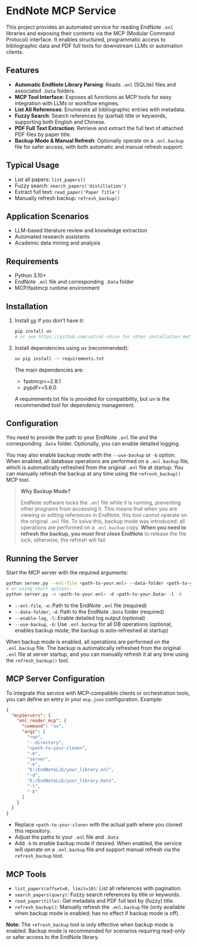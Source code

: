 # EndNote MCP Service

This project provides an automated service for reading EndNote `.enl` libraries and exposing their contents via the MCP (Modular Command Protocol) interface. It enables structured, programmatic access to bibliographic data and PDF full texts for downstream LLMs or automation clients.

## Features
- **Automatic EndNote Library Parsing**: Reads `.enl` (SQLite) files and associated `.Data` folders.
- **MCP Tool Interface**: Exposes all functions as MCP tools for easy integration with LLMs or workflow engines.
- **List All References**: Enumerate all bibliographic entries with metadata.
- **Fuzzy Search**: Search references by (partial) title or keywords, supporting both English and Chinese.
- **PDF Full Text Extraction**: Retrieve and extract the full text of attached PDF files by paper title.
- **Backup Mode & Manual Refresh**: Optionally operate on a `.enl.backup` file for safer access, with both automatic and manual refresh support.

## Typical Usage
- List all papers: `list_papers()`
- Fuzzy search: `search_papers('distillation')`
- Extract full text: `read_paper('Paper Title')`
- Manually refresh backup: `refresh_backup()`

## Application Scenarios
- LLM-based literature review and knowledge extraction
- Automated research assistants
- Academic data mining and analysis

## Requirements
- Python 3.10+
- EndNote `.enl` file and corresponding `.Data` folder
- MCP/fastmcp runtime environment

## Installation
1. Install [uv](https://github.com/astral-sh/uv) if you don't have it:
   ```bash
   pip install uv
   # or see https://github.com/astral-sh/uv for other installation methods
   ```
2. Install dependencies using uv (recommended):
   ```bash
   uv pip install -r requirements.txt
   ```
   The main dependencies are:
   - fastmcp>=2.8.1
   - pypdf>=5.6.0

   A requirements.txt file is provided for compatibility, but uv is the recommended tool for dependency management.

## Configuration
You need to provide the path to your EndNote `.enl` file and the corresponding `.Data` folder. Optionally, you can enable detailed logging.

You may also enable backup mode with the `--use-backup` or `-b` option. When enabled, all database operations are performed on a `.enl.backup` file, which is automatically refreshed from the original `.enl` file at startup. You can manually refresh the backup at any time using the `refresh_backup()` MCP tool.

> **Why Backup Mode?**
>
> EndNote software locks the `.enl` file while it is running, preventing other programs from accessing it. This means that when you are viewing or editing references in EndNote, this tool cannot operate on the original `.enl` file. To solve this, backup mode was introduced: all operations are performed on a `.enl.backup` copy. **When you need to refresh the backup, you must first close EndNote** to release the file lock; otherwise, the refresh will fail.

## Running the Server
Start the MCP server with the required arguments:
```bash
python server.py --enl-file <path-to-your.enl> --data-folder <path-to-your.Data> [--enable-log] [--use-backup]
# or using short options:
python server.py -e <path-to-your.enl> -d <path-to-your.Data> -l -b
```
- `--enl-file`, `-e`: Path to the EndNote `.enl` file (required)
- `--data-folder`, `-d`: Path to the EndNote `.Data` folder (required)
- `--enable-log`, `-l`: Enable detailed log output (optional)
- `--use-backup`, `-b`: Use `.enl.backup` for all DB operations (optional, enables backup mode; the backup is auto-refreshed at startup)

When backup mode is enabled, all operations are performed on the `.enl.backup` file. The backup is automatically refreshed from the original `.enl` file at server startup, and you can manually refresh it at any time using the `refresh_backup()` tool.

## MCP Server Configuration

To integrate this service with MCP-compatible clients or orchestration tools, you can define an entry in your `mcp.json` configuration. Example:

```json
{
  "mcpServers": {
    "enl_reader_mcp": {
      "command": "uv",
      "args": [
        "run",
        "--directory",
        "<path-to-your-clone>",
        "-m",
        "server",
        "-e",
        "E:/EndNoteLib/your_library.enl",
        "-d",
        "E:/EndNoteLib/your_library.Data",
        "-l",
        "-b"
      ]
    }
  }
}
```
- Replace `<path-to-your-clone>` with the actual path where you cloned this repository.
- Adjust the paths to your `.enl` file and `.Data`
- Add `-b` to enable backup mode if desired. When enabled, the service will operate on a `.enl.backup` file and support manual refresh via the `refresh_backup` tool.

## MCP Tools

- `list_papers(offset=0, limit=10)`: List all references with pagination.
- `search_papers(query)`: Fuzzy search references by title or keywords.
- `read_paper(title)`: Get metadata and PDF full text by (fuzzy) title.
- `refresh_backup()`: Manually refresh the `.enl.backup` file (only available when backup mode is enabled; has no effect if backup mode is off).

**Note:** The `refresh_backup` tool is only effective when backup mode is enabled. Backup mode is recommended for scenarios requiring read-only or safer access to the EndNote library.